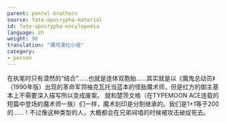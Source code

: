 ```yaml
---
parent: pentel-brothers
source: fate-apocrypha-material
id: fate-apocrypha-encylopedia
language: zh
weight: 90
translation: "譯月漢化小组"
category:
- person
---
```


在执笔时只有漠然的“结合”……也就是连体双胞胎……其实就是以《魔鬼总动员》（1990年版）出现的革命军领袖克瓦托当蓝本的怪胎魔术师，但是红方的御主基本上不需要深入描写所以变成废案。
就和楚茨文格（在TYPEMOON ACE连载的短篇中登场的魔术师一族）们一样，魔术刻印是分割继承的。我们是1+1等于200的……！不过像这种类型的人，大概都会在兄弟阋墙的时候被攻击破绽死去。
